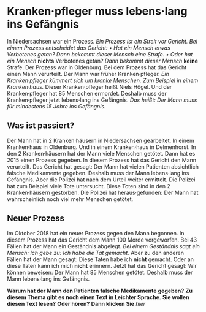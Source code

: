 # Kranken·pfleger muss lebens·lang ins Gefängnis

In Niedersachsen war ein Prozess. 
*Ein Prozess ist ein Streit vor Gericht.* 
*Bei einem Prozess entscheidet das Gericht:* 
*• Hat ein Mensch etwas Verbotenes getan?* 
*Dann bekommt dieser Mensch eine Strafe.*  *• Oder hat ein Mensch*  **nichts** Verbotenes getan?  *Dann bekommt dieser Mensch*  **keine** Strafe. Der Prozess war in Oldenburg. Bei dem Prozess hat das Gericht einen Mann verurteilt. Der Mann war früher Kranken·pfleger. 
*Ein Kranken·pfleger kümmert sich um kranke Menschen.* 
*Zum Beispiel in einem Kranken·haus.* Dieser Kranken·pfleger heißt Niels Högel. Und der Kranken·pfleger hat 85 Menschen ermordet. Deshalb muss der Kranken·pfleger jetzt lebens·lang ins Gefängnis. *Das heißt:* 
*Der Mann muss für mindestens 15 Jahre ins Gefängnis.* 

## Was ist passiert?
Der Mann hat in 2 Kranken·häusern in Niedersachsen gearbeitet. In einem Kranken·haus in Oldenburg. Und in einem Kranken·haus in Delmenhorst. In den 2 Kranken·häusern hat der Mann viele Menschen getötet. Dann hat es 2015 einen Prozess gegeben. In diesem Prozess hat das Gericht den Mann verurteilt. Das Gericht hat gesagt: Der Mann hat vielen Patienten absichtlich falsche Medikamente gegeben. Deshalb muss der Mann lebens·lang ins Gefängnis. Aber die Polizei hat nach dem Urteil weiter ermittelt. Die Polizei hat zum Beispiel viele Tote untersucht. Diese Toten sind in den 2 Kranken·häusern gestorben. Die Polizei hat heraus·gefunden: Der Mann hat wahrscheinlich noch viel mehr Menschen getötet. 

## Neuer Prozess
Im Oktober 2018 hat ein neuer Prozess gegen den Mann begonnen. In diesem Prozess hat das Gericht dem Mann 100 Morde vorgeworfen. Bei 43 Fällen hat der Mann ein Geständnis abgelegt. 
*Bei einem Geständnis sagt ein Mensch:* 
*Ich gebe zu:* 
*Ich habe die Tat gemacht.* Aber zu den anderen Fällen hat der Mann gesagt: Diese Taten habe ich **nicht** gemacht. Oder an diese Taten kann ich mich **nicht** erinnern. Jetzt hat das Gericht gesagt: Wir können beweisen: Der Mann hat 85 Menschen getötet. Deshalb muss der Mann lebens·lang ins Gefängnis. 

**Warum hat der Mann den Patienten falsche Medikamente gegeben?** 
**Zu diesem Thema gibt es noch einen Text in Leichter Sprache.** 
**Sie wollen diesen Text lesen?** **Oder hören?** 
**Dann klicken Sie** *hier* 
